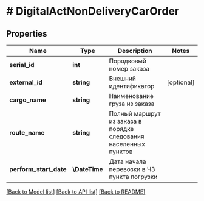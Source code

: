 # # DigitalActNonDeliveryCarOrder

## Properties

Name | Type | Description | Notes
------------ | ------------- | ------------- | -------------
**serial_id** | **int** | Порядковый номер заказа |
**external_id** | **string** | Внешний идентификатор | [optional]
**cargo_name** | **string** | Наименование груза из заказа |
**route_name** | **string** | Полный маршрут из заказа в порядке следования населенных пунктов |
**perform_start_date** | **\DateTime** | Дата начала перевозки в ЧЗ пункта погрузки |

[[Back to Model list]](../../README.md#models) [[Back to API list]](../../README.md#endpoints) [[Back to README]](../../README.md)
